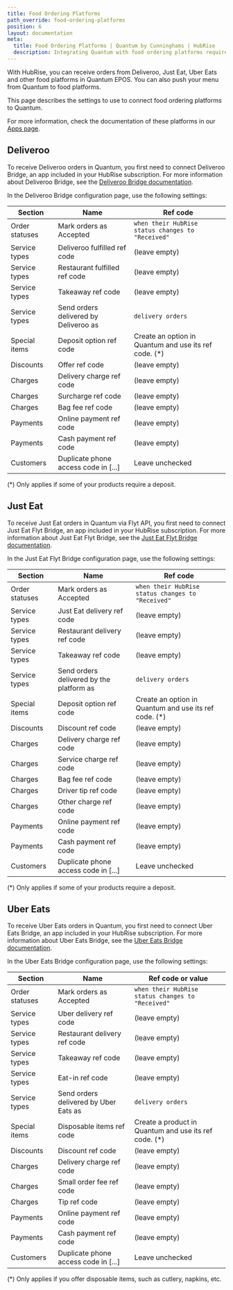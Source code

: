 ```yaml
---
title: Food Ordering Platforms
path_override: food-ordering-platforms
position: 6
layout: documentation
meta:
  title: Food Ordering Platforms | Quantum by Cunninghams | HubRise
  description: Integrating Quantum with food ordering platforms requires you to specify particular ref codes in the configuration page of the delivery platform bridge.
---
```


With HubRise, you can receive orders from Deliveroo, Just Eat, Uber Eats and other food platforms in Quantum EPOS. You can also push your menu from Quantum to food platforms.

This page describes the settings to use to connect food ordering platforms to Quantum.

For more information, check the documentation of these platforms in our [Apps page](/apps#food-ordering-platforms).

## Deliveroo

To receive Deliveroo orders in Quantum, you first need to connect Deliveroo Bridge, an app included in your HubRise subscription. For more information about Deliveroo Bridge, see the [Deliveroo Bridge documentation](/apps/deliveroo/overview).

In the Deliveroo Bridge configuration page, use the following settings:

| Section        | Name                                  | Ref code                                               |
| -------------- | ------------------------------------- | ------------------------------------------------------ |
| Order statuses | Mark orders as Accepted               | `when their HubRise status changes to "Received"`      |
| Service types  | Deliveroo fulfilled ref code          | (leave empty)                                          |
| Service types  | Restaurant fulfilled ref code         | (leave empty)                                          |
| Service types  | Takeaway ref code                     | (leave empty)                                          |
| Service types  | Send orders delivered by Deliveroo as | `delivery orders`                                      |
| Special items  | Deposit option ref code               | Create an option in Quantum and use its ref code. (\*) |
| Discounts      | Offer ref code                        | (leave empty)                                          |
| Charges        | Delivery charge ref code              | (leave empty)                                          |
| Charges        | Surcharge ref code                    | (leave empty)                                          |
| Charges        | Bag fee ref code                      | (leave empty)                                          |
| Payments       | Online payment ref code               | (leave empty)                                          |
| Payments       | Cash payment ref code                 | (leave empty)                                          |
| Customers      | Duplicate phone access code in [...]  | Leave unchecked                                        |

(\*) Only applies if some of your products require a deposit.

## Just Eat

To receive Just Eat orders in Quantum via Flyt API, you first need to connect Just Eat Flyt Bridge, an app included in your HubRise subscription. For more information about Just Eat Flyt Bridge, see the [Just Eat Flyt Bridge documentation](/apps/just-eat-flyt/overview).

In the Just Eat Flyt Bridge configuration page, use the following settings:

| Section        | Name                                     | Ref code                                               |
| -------------- | ---------------------------------------- | ------------------------------------------------------ |
| Order statuses | Mark orders as Accepted                  | `when their HubRise status changes to "Received"`      |
| Service types  | Just Eat delivery ref code               | (leave empty)                                          |
| Service types  | Restaurant delivery ref code             | (leave empty)                                          |
| Service types  | Takeaway ref code                        | (leave empty)                                          |
| Service types  | Send orders delivered by the platform as | `delivery orders`                                      |
| Special items  | Deposit option ref code                  | Create an option in Quantum and use its ref code. (\*) |
| Discounts      | Discount ref code                        | (leave empty)                                          |
| Charges        | Delivery charge ref code                 | (leave empty)                                          |
| Charges        | Service charge ref code                  | (leave empty)                                          |
| Charges        | Bag fee ref code                         | (leave empty)                                          |
| Charges        | Driver tip ref code                      | (leave empty)                                          |
| Charges        | Other charge ref code                    | (leave empty)                                          |
| Payments       | Online payment ref code                  | (leave empty)                                          |
| Payments       | Cash payment ref code                    | (leave empty)                                          |
| Customers      | Duplicate phone access code in [...]     | Leave unchecked                                        |

(\*) Only applies if some of your products require a deposit.

## Uber Eats

To receive Uber Eats orders in Quantum, you first need to connect Uber Eats Bridge, an app included in your HubRise subscription. For more information about Uber Eats Bridge, see the [Uber Eats Bridge documentation](/apps/uber-eats/overview).

In the Uber Eats Bridge configuration page, use the following settings:

| Section        | Name                                  | Ref code or value                                      |
| -------------- | ------------------------------------- | ------------------------------------------------------ |
| Order statuses | Mark orders as Accepted               | `when their HubRise status changes to "Received"`      |
| Service types  | Uber delivery ref code                | (leave empty)                                          |
| Service types  | Restaurant delivery ref code          | (leave empty)                                          |
| Service types  | Takeaway ref code                     | (leave empty)                                          |
| Service types  | Eat-in ref code                       | (leave empty)                                          |
| Service types  | Send orders delivered by Uber Eats as | `delivery orders`                                      |
| Special items  | Disposable items ref code             | Create a product in Quantum and use its ref code. (\*) |
| Discounts      | Discount ref code                     | (leave empty)                                          |
| Charges        | Delivery charge ref code              | (leave empty)                                          |
| Charges        | Small order fee ref code              | (leave empty)                                          |
| Charges        | Tip ref code                          | (leave empty)                                          |
| Payments       | Online payment ref code               | (leave empty)                                          |
| Payments       | Cash payment ref code                 | (leave empty)                                          |
| Customers      | Duplicate phone access code in [...]  | Leave unchecked                                        |

(\*) Only applies if you offer disposable items, such as cutlery, napkins, etc.

